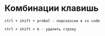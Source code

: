 # Комбинации клавишь

`ctrl + shift + probel - подсказски в vs code`

`ctrl + shift + k - удалить строку`
